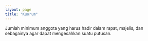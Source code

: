 ```yaml
---
layout: page
title: "Kuorum"
---
```


Jumlah minimum anggota yang harus hadir dalam rapat, majelis, dan sebagainya agar dapat mengesahkan suatu putusan.
